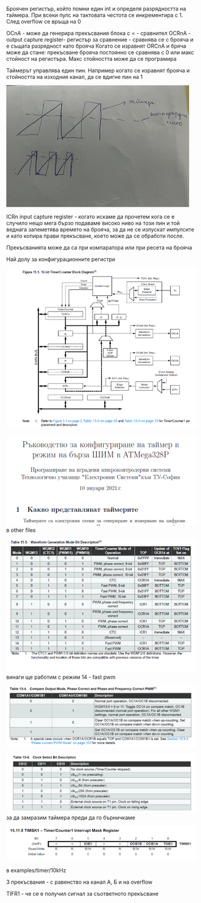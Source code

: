 Броячен регистър, който помни един int и определя разрядността на таймера. При всеки пулс на тактовата честота се инкрементира с 1. След overflow се връща на 0

OCnA - може да генерира прекъсвания
блока с = - сравнител
OCRnA - output capture register- регистър за сравнение - сравнява се с брояча и е същата разрядност като брояча
Когато се изравнят ORCnA и бряча може да стане: прекъсване
брояча постоянно се сравнява с 0 или макс стойност на регистъра. Макс стойността може да се програмира

Таймерът управлява един пин. Например когато се изравнят брояча и стойността на изходния канал, да се вдигне пин на 1

![alt text](image-2.png)

ICRn input capture register - когато искаме да прочетем кога се е случило нещо мега бързо подаваме високо ниво на този пин и той веднага запеметява времето на брояча, за да не се изпускат импулсите и като копира прави прекъсване, което може да се обработи после. 

Прекъсванията може да са при компаратора или при ресета на брояча

Най долу за конфигурационните регистри

![alt text](image-3.png)

![alt text](image-4.png)
в other files

![alt text](image-5.png)
винаги ще работим с режим 14 - fast pwm

![alt text](image-6.png)

![alt text](image-7.png)
за да замразим таймера преди да го бърничкаме

![alt text](image-8.png)

в examples/timer/10kHz

3 прекъсвания - с равенство на канал А, Б и на overflow

TIFR1 - че се е получил сигнал за съответното прекъсване